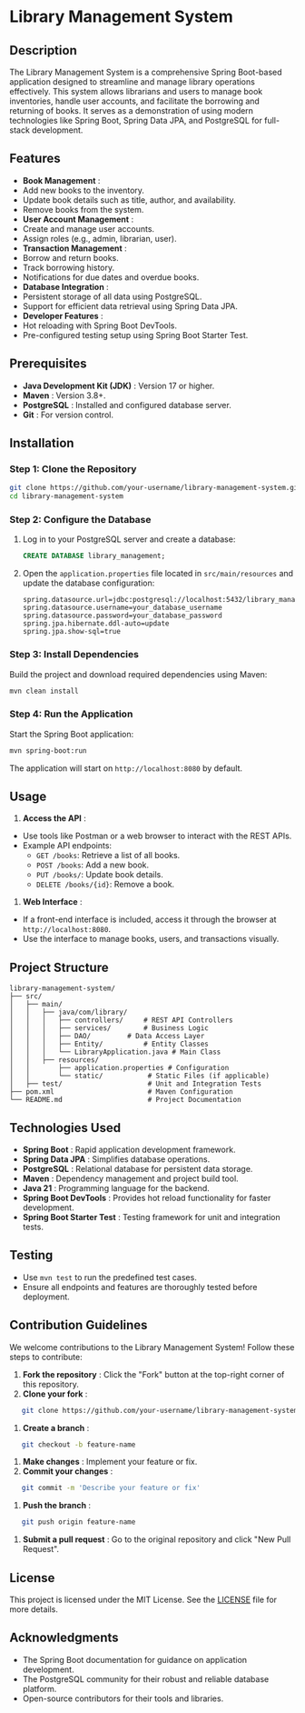 # Library Management System

## Description

The Library Management System is a comprehensive Spring Boot-based application designed to streamline and manage library operations effectively. This system allows librarians and users to manage book inventories, handle user accounts, and facilitate the borrowing and returning of books. It serves as a demonstration of using modern technologies like Spring Boot, Spring Data JPA, and PostgreSQL for full-stack development.

## Features

* **Book Management** :
* Add new books to the inventory.
* Update book details such as title, author, and availability.
* Remove books from the system.
* **User Account Management** :
* Create and manage user accounts.
* Assign roles (e.g., admin, librarian, user).
* **Transaction Management** :
* Borrow and return books.
* Track borrowing history.
* Notifications for due dates and overdue books.
* **Database Integration** :
* Persistent storage of all data using PostgreSQL.
* Support for efficient data retrieval using Spring Data JPA.
* **Developer Features** :
* Hot reloading with Spring Boot DevTools.
* Pre-configured testing setup using Spring Boot Starter Test.

## Prerequisites

* **Java Development Kit (JDK)** : Version 17 or higher.
* **Maven** : Version 3.8+.
* **PostgreSQL** : Installed and configured database server.
* **Git** : For version control.

## Installation

### Step 1: Clone the Repository

```bash
git clone https://github.com/your-username/library-management-system.git
cd library-management-system
```

### Step 2: Configure the Database

1. Log in to your PostgreSQL server and create a database:
   ```sql
   CREATE DATABASE library_management;
   ```
2. Open the `application.properties` file located in `src/main/resources` and update the database configuration:
   ```properties
   spring.datasource.url=jdbc:postgresql://localhost:5432/library_management
   spring.datasource.username=your_database_username
   spring.datasource.password=your_database_password
   spring.jpa.hibernate.ddl-auto=update
   spring.jpa.show-sql=true
   ```

### Step 3: Install Dependencies

Build the project and download required dependencies using Maven:

```bash
mvn clean install
```

### Step 4: Run the Application

Start the Spring Boot application:

```bash
mvn spring-boot:run
```

The application will start on `http://localhost:8080` by default.

## Usage

1. **Access the API** :

* Use tools like Postman or a web browser to interact with the REST APIs.
* Example API endpoints:
  * `GET /books`: Retrieve a list of all books.
  * `POST /books`: Add a new book.
  * `PUT /books/`: Update book details.
  * `DELETE /books/{id}`: Remove a book.

1. **Web Interface** :

* If a front-end interface is included, access it through the browser at `http://localhost:8080`.
* Use the interface to manage books, users, and transactions visually.

## Project Structure

```
library-management-system/
├── src/
│   ├── main/
│   │   ├── java/com/library/
│   │   │   ├── controllers/     # REST API Controllers
│   │   │   ├── services/        # Business Logic
│   │   │   ├── DAO/    	 # Data Access Layer
│   │   │   ├── Entity/          # Entity Classes
│   │   │   └── LibraryApplication.java # Main Class
│   │   ├── resources/
│   │       ├── application.properties # Configuration
│   │       └── static/           # Static Files (if applicable)
│   ├── test/                     # Unit and Integration Tests
├── pom.xml                       # Maven Configuration
└── README.md                     # Project Documentation
```

## Technologies Used

* **Spring Boot** : Rapid application development framework.
* **Spring Data JPA** : Simplifies database operations.
* **PostgreSQL** : Relational database for persistent data storage.
* **Maven** : Dependency management and project build tool.
* **Java 21** : Programming language for the backend.
* **Spring Boot DevTools** : Provides hot reload functionality for faster development.
* **Spring Boot Starter Test** : Testing framework for unit and integration tests.

## Testing

* Use `mvn test` to run the predefined test cases.
* Ensure all endpoints and features are thoroughly tested before deployment.

## Contribution Guidelines

We welcome contributions to the Library Management System! Follow these steps to contribute:

1. **Fork the repository** : Click the "Fork" button at the top-right corner of this repository.
2. **Clone your fork** :

```bash
   git clone https://github.com/your-username/library-management-system.git
```

1. **Create a branch** :

```bash
   git checkout -b feature-name
```

1. **Make changes** : Implement your feature or fix.
2. **Commit your changes** :

```bash
   git commit -m 'Describe your feature or fix'
```

1. **Push the branch** :

```bash
   git push origin feature-name
```

1. **Submit a pull request** : Go to the original repository and click "New Pull Request".

## License

This project is licensed under the MIT License. See the [LICENSE](https://chatgpt.com/c/LICENSE) file for more details.

## Acknowledgments

* The Spring Boot documentation for guidance on application development.
* The PostgreSQL community for their robust and reliable database platform.
* Open-source contributors for their tools and libraries.
